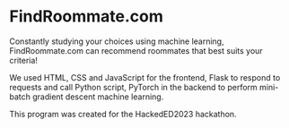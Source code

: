 # FindRoommate.com

Constantly studying your choices using machine learning, FindRoommate.com can recommend roommates that best suits your criteria!

We used HTML, CSS and JavaScript for the frontend, Flask to respond to requests and call Python script, PyTorch in the backend to perform mini-batch gradient descent machine learning.


This program was created for the HackedED2023 hackathon.
